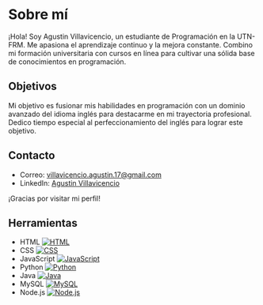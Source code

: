 # Sobre mí

¡Hola! Soy Agustin Villavicencio, un estudiante de Programación en la UTN-FRM. Me apasiona el aprendizaje continuo y la mejora constante. Combino mi formación universitaria con cursos en línea para cultivar una sólida base de conocimientos en programación.

## Objetivos

Mi objetivo es fusionar mis habilidades en programación con un dominio avanzado del idioma inglés para destacarme en mi trayectoria profesional. Dedico tiempo especial al perfeccionamiento del inglés para lograr este objetivo.

## Contacto

- Correo: villavicencio.agustin.17@gmail.com
- LinkedIn: [Agustin Villavicencio](https://www.linkedin.com/in/agustin-villavicencio-998199276/)

¡Gracias por visitar mi perfil!

## Herramientas

- HTML
  [![HTML](https://img.shields.io/badge/-HTML-orange?style=for-the-badge&logo=html5&logoColor=white)](https://developer.mozilla.org/es/docs/Web/HTML)
- CSS
  [![CSS](https://img.shields.io/badge/-CSS-blue?style=for-the-badge&logo=css3&logoColor=white)](https://developer.mozilla.org/es/docs/Web/CSS)
- JavaScript
  [![JavaScript](https://img.shields.io/badge/-JavaScript-yellow?style=for-the-badge&logo=javascript&logoColor=white)](https://developer.mozilla.org/es/docs/Web/JavaScript)
- Python
  [![Python](https://img.shields.io/badge/-Python-green?style=for-the-badge&logo=python&logoColor=white)](https://www.python.org/)
- Java
  [![Java](https://img.shields.io/badge/-Java-red?style=for-the-badge&logo=java&logoColor=white)](https://www.java.com/)
- MySQL
  [![MySQL](https://img.shields.io/badge/-MySQL-blue?style=for-the-badge&logo=mysql&logoColor=white)](https://www.mysql.com/)
- Node.js
  [![Node.js](https://img.shields.io/badge/-Node.js-green?style=for-the-badge&logo=node.js&logoColor=white)](https://nodejs.org/)


